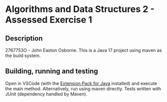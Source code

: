 # Algorithms and Data Structures 2 - Assessed Exercise 1

## Description
2767753O - John Easton Osborne.
This is a Java 17 project using maven as the build system.

## Building, running and testing
Open in VSCode (with the [Extension Pack for Java](https://open-vsx.org/extension/vscjava/vscode-java-pack) installed) and execute the main method. Alternatively, run using maven directly.
Tests written with JUnit (dependency handled by Maven).